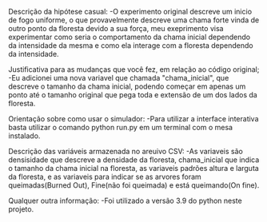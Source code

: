 Descrição da hipótese casual:
-O experimento original descreve um inicio de fogo uniforme, o que provavelmente descreve uma chama forte vinda de outro ponto da floresta devido a sua força, meu exeprimento visa experimentar como seria o comportamento da chama inicial dependendo da intensidade da mesma e como ela interage com a floresta dependendo da intensidade.

Justificativa para as mudanças que você fez, em relação ao código original;
-Eu adicionei uma nova variavel que chamada "chama_inicial", que descreve o tamanho da chama inicial, podendo começar em apenas um ponto até o tamanho original que pega toda e extensão de um dos lados da floresta.

Orientação sobre como usar o simulador:
-Para utilizar a interface interativa basta utilizar o comando python run.py em um terminal com o mesa instalado.

Descrição das variáveis armazenada no areuivo CSV:
-As variaveis são densisidade que descreve a densidade da floresta, chama_inicial que indica o tamanho da chama inicial na floresta, as variaveis padrões altura e larguta da floresta, e as variaveis para indicar se as arvores foram queimadas(Burned Out), Fine(não foi queimada) e está queimando(On fine).

Qualquer outra informação:
-Foi utilizado a versão 3.9 do python neste projeto. 
